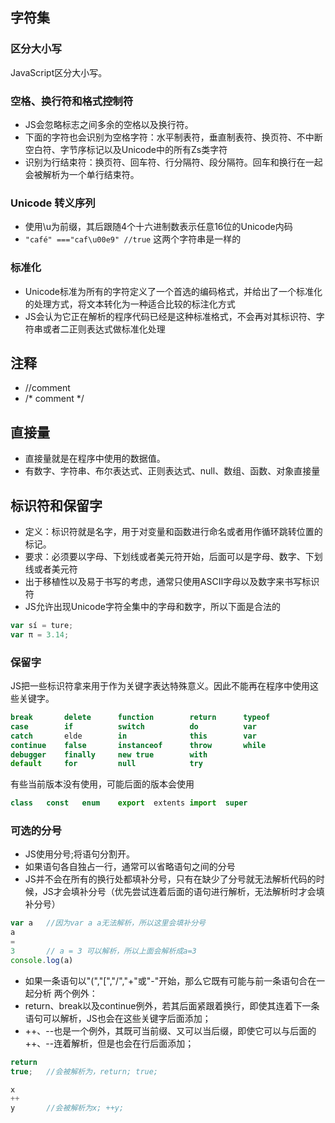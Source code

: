 ## 字符集
### 区分大小写
JavaScript区分大小写。

### 空格、换行符和格式控制符
- JS会忽略标志之间多余的空格以及换行符。
- 下面的字符也会识别为空格字符：水平制表符，垂直制表符、换页符、不中断空白符、字节序标记以及Unicode中的所有Zs类字符
- 识别为行结束符：换页符、回车符、行分隔符、段分隔符。回车和换行在一起会被解析为一个单行结束符。

### Unicode 转义序列
- 使用\u为前缀，其后跟随4个十六进制数表示任意16位的Unicode内码
- `"café" ==="caf\u00e9" //true` 这两个字符串是一样的

### 标准化
- Unicode标准为所有的字符定义了一个首选的编码格式，并给出了一个标准化的处理方式，将文本转化为一种适合比较的标注化方式
- JS会认为它正在解析的程序代码已经是这种标准格式，不会再对其标识符、字符串或者二正则表达式做标准化处理

## 注释
- //comment
- /* comment */

## 直接量
- 直接量就是在程序中使用的数据值。
- 有数字、字符串、布尔表达式、正则表达式、null、数组、函数、对象直接量

## 标识符和保留字
- 定义：标识符就是名字，用于对变量和函数进行命名或者用作循环跳转位置的标记。
- 要求：必须要以字母、下划线或者美元符开始，后面可以是字母、数字、下划线或者美元符
- 出于移植性以及易于书写的考虑，通常只使用ASCII字母以及数字来书写标识符
- JS允许出现Unicode字符全集中的字母和数字，所以下面是合法的
```js
var sí = ture;
var π = 3.14;
```
### 保留字
JS把一些标识符拿来用于作为关键字表达特殊意义。因此不能再在程序中使用这些关键字。
```js
break       delete      function        return      typeof
case        if          switch          do          var
catch       elde        in              this        var
continue    false       instanceof      throw       while
debugger    finally     new true        with
default     for         null            try 
```
有些当前版本没有使用，可能后面的版本会使用
```js
class   const   enum    export  extents import  super
```

### 可选的分号
- JS使用分号;将语句分割开。
- 如果语句各自独占一行，通常可以省略语句之间的分号
- JS并不会在所有的换行处都填补分号，只有在缺少了分号就无法解析代码的时候，JS才会填补分号（优先尝试连着后面的语句进行解析，无法解析时才会填补分号）
```js
var a   //因为var a a无法解析，所以这里会填补分号
a
=
3       // a = 3 可以解析，所以上面会解析成a=3
console.log(a)
```
- 如果一条语句以"(","[","/","+"或"-"开始，那么它既有可能与前一条语句合在一起分析
两个例外：
- return、break以及continue例外，若其后面紧跟着换行，即使其连着下一条语句可以解析，JS也会在这些关键字后面添加；
- \++、\--也是一个例外，其既可当前缀、又可以当后缀，即使它可以与后面的\++、\--连着解析，但是也会在行后面添加；
```js
return
true;   //会被解析为，return; true;

x
++
y       //会被解析为x; ++y;